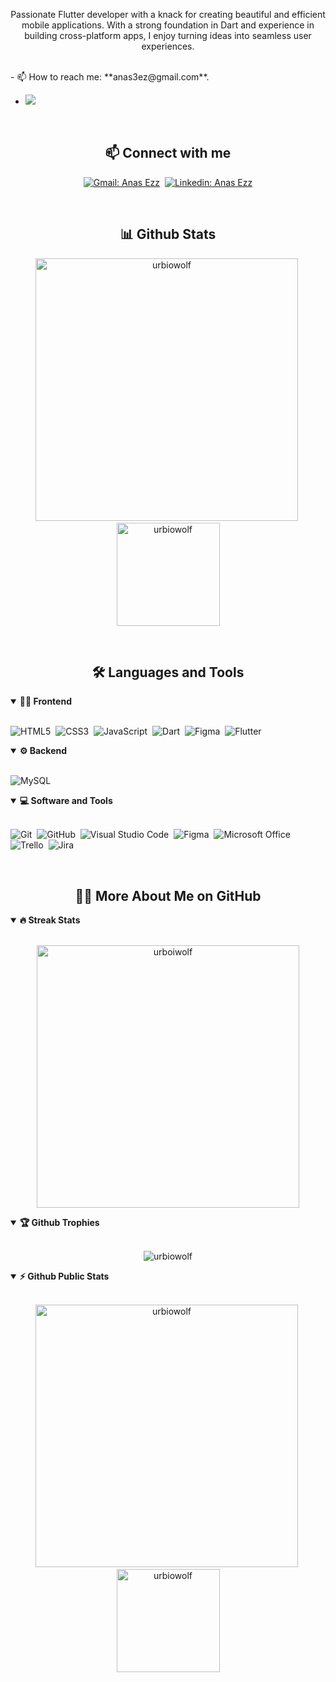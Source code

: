 <!-- Banner-->

<!-- ![Personal Profile Banner](./assets/cover3.png)
-->

<p align="center">
Passionate Flutter developer with a knack for creating beautiful and efficient mobile applications. With a strong foundation in Dart and experience in building cross-platform apps, I enjoy turning ideas into seamless user experiences.
</p>

<br>
<!---
- Web illustrations by Storyset ( https://storyset.com/web )
<img align="right" alt="GIF" src="./assets/programming-animate.svg" width="360px"/>
--->
- 📫 How to reach me: **anas3ez@gmail.com**.

-  ![](https://komarev.com/ghpvc/?username=urbiowolf)


<br>

<h2 align="center">📫 Connect with me</h2>

<div align = "center">
  
[![Gmail: Anas Ezz](https://img.shields.io/badge/-gmail-red?style=for-the-badge&logo=Gmail&logoColor=white&link=mailto:anas3ez@gmail.com)](mailto:anas3ez@gmail.com)&nbsp;
[![Linkedin: Anas Ezz](https://img.shields.io/badge/-linkedin-blue?style=for-the-badge&logo=Linkedin&logoColor=white&link=https://www.linkedin.com/in/anas0ezz/)](https://www.linkedin.com/in/anas0ezz/)

</div>

<br>
<h2 align="center">📊 Github Stats</h2>

<div align = "center">

<p align="center">
<img src="https://github-readme-stats.vercel.app/api?username=urbiowolf&show_icons=true&theme=radical&count_private=true" alt="urbiowolf" width="420"/>&nbsp;<img src="https://github-readme-stats.vercel.app/api/top-langs/?username=urbiowolf&layout=compact&theme=radical" alt="urbiowolf" height="165">
</p>

</div>
<br>

<h2 align="center">🛠️ Languages and Tools</h2>

<!-- <div align="center"> -->
<details open>
<summary><b>🏄‍♂️ Frontend</b></summary>
<br>
  
![HTML5](https://img.shields.io/badge/-HTML5-E34F26?style=for-the-badge&logo=html5&logoColor=white)&nbsp;
![CSS3](https://img.shields.io/badge/-CSS3-1572B6?style=for-the-badge&logo=css3)&nbsp;
![JavaScript](https://img.shields.io/badge/-JavaScript-black?style=for-the-badge&logo=javascript)&nbsp;
![Dart](https://img.shields.io/badge/Dart-0175C2?style=for-the-badge&logo=dart&logoColor=white)&nbsp;
![Figma](https://img.shields.io/badge/Figma-F24E1E?style=for-the-badge&logo=figma&logoColor=white)&nbsp;
![Flutter](https://img.shields.io/badge/Flutter-02569B?style=for-the-badge&logo=flutter&logoColor=white)&nbsp;
</details>


<details open>
<summary><b>⚙️ Backend</b></summary>
<br>
  
![MySQL](https://img.shields.io/badge/MySQL-005C84?style=for-the-badge&logo=mysql&logoColor=white)&nbsp;
</details>



<details open>
<summary><b>💻 Software and Tools</b></summary>
<br>

![Git](https://img.shields.io/badge/-Git-black?style=for-the-badge&logo=git)&nbsp;
![GitHub](https://img.shields.io/badge/-GitHub-181717?style=for-the-badge&logo=github)&nbsp;
![Visual Studio Code](https://img.shields.io/badge/-Visual%20Studio%20Code-007ACC?style=for-the-badge&&logo=visual-studio-code&logoColor=white)&nbsp;
![Figma](https://img.shields.io/badge/Figma-F24E1E?style=for-the-badge&logo=figma&logoColor=white)&nbsp;
![Microsoft Office](https://img.shields.io/badge/-Microsoft%20Office-D83B01?style=for-the-badge&logo=microsoft-office&logoColor=white)&nbsp;
![Trello](https://img.shields.io/badge/Trello-0052CC?style=for-the-badge&logo=trello&logoColor=white)&nbsp;
![Jira](https://img.shields.io/badge/Jira-0052CC?style=for-the-badge&logo=Jira&logoColor=white)&nbsp;
</details>


<br>

<h2 align="center">👨‍💻 More About Me on GitHub</h2>


<details open>
<summary><b>🔥 Streak Stats</b></summary>
<br>
<p align="center">
<img src="http://github-readme-streak-stats.herokuapp.com?user=urboiwolf&theme=radical&hide_border=true" alt="urboiwolf" width="420"/>
</p>
</details>

<details open>
<summary><b>🏆 Github Trophies</b></summary>
<br>
<p align="center">
<img src="https://github-profile-trophy.vercel.app/?username=urbiowolf&theme=radical&no-frame=true&no-bg=true" alt="urbiowolf" />
</p>
</details>

<details open>
<summary><b>⚡ Github Public Stats</b></summary>
<br>
<p align="center">
<img src="https://github-readme-stats.vercel.app/api?username=urbiowolf&show_icons=true&theme=radical&count_private=true" alt="urbiowolf" width="420"/>&nbsp;<img src="https://github-readme-stats.vercel.app/api/top-langs/?username=urbiowolf&layout=compact&theme=radical" alt="urbiowolf" height="165">
</p>
  
</details>
